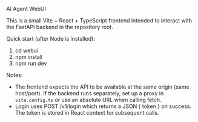 AI Agent WebUI

This is a small Vite + React + TypeScript frontend intended to interact with the FastAPI backend in the repository root.

Quick start (after Node is installed):

1. cd webui
2. npm install
3. npm run dev

Notes:
- The frontend expects the API to be available at the same origin (same host/port). If the backend runs separately, set up a proxy in `vite.config.ts` or use an absolute URL when calling fetch.
- Login uses POST /v1/login which returns a JSON { token } on success. The token is stored in React context for subsequent calls.
